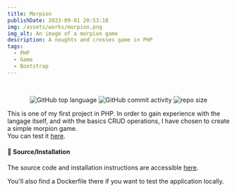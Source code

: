 ```yaml
---
title: Morpion
publishDate: 2023-09-01 20:53:18
img: /assets/works/morpion.png
img_alt: An image of a morpion game
description: A noughts and crosses game in PHP 
tags:
  - PHP
  - Game
  - Bootstrap
---
```


<div align="center">
  <br/>    
  
  ![GitHub top language](https://img.shields.io/github/languages/top/NullBrunk/PHPMorpion?style=for-the-badge)
  ![GitHub commit activity](https://img.shields.io/github/commit-activity/m/NullBrunk/PHPMorpion?style=for-the-badge)
  ![repo size](https://img.shields.io/github/repo-size/NullBrunk/PHPMorpion?style=for-the-badge)

</div>

This is one of my first project in PHP. In order to gain experience with the langage itself, and with the basics CRUD operations, I have chosen to create a simple morpion game.
<br>
You can test it <a href="https://brunkmorpion.000webhostapp.com/" target="_blank">here</a>.

#### 📂 Source/Installation
The source code and installation instructions are accessible <a href="https://github.com/NullBrunk/PHPMorpion" target="_blank">here</a>.

You'll also find a Dockerfile there if you want to test the application locally.

